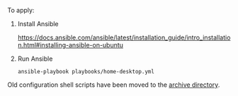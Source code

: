 To apply:

1. Install Ansible

   https://docs.ansible.com/ansible/latest/installation_guide/intro_installation.html#installing-ansible-on-ubuntu

2. Run Ansible

   ```
   ansible-playbook playbooks/home-desktop.yml
   ```

Old configuration shell scripts have been moved to the [archive directory](https://github.com/bmaupin/configs/tree/master/archive).

